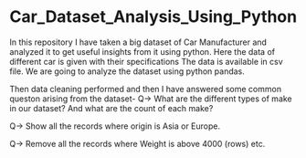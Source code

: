 # Car_Dataset_Analysis_Using_Python
In this repository I have taken a big dataset of Car Manufacturer and analyzed it to get useful insights from it using python.
Here the data of different car is given with their specifications
The data is available in csv file. We are going to analyze the dataset using python pandas.


Then data cleaning performed and then I have answered some common queston arising from the dataset-
Q-> What are the different types of make in our dataset? And what are 
the count of each make?

Q-> Show all the records where origin is Asia or Europe.

Q-> Remove all the records where Weight is above 4000 (rows)  etc.
